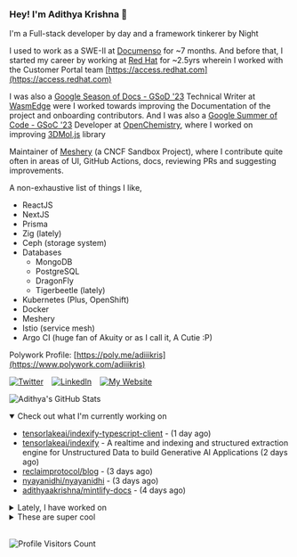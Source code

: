 ### Hey! I'm Adithya Krishna 👋
I'm a Full-stack developer by day and a framework tinkerer by Night
  
I used to work as a SWE-II at [Documenso](https://documenso.com) for ~7 months. And before that, I started my career by working at [Red Hat](https://redhat.com) for ~2.5yrs wherein I worked with the Customer Portal team [https://access.redhat.com](https://access.redhat.com)

I was also a [Google Season of Docs - GSoD '23](https://developers.google.com/season-of-docs) Technical Writer at [WasmEdge](https://github.com/WasmEdge) were I worked towards improving the Documentation of the project and onboarding contributors. And I was also a [Google Summer of Code - GSoC '23](https://summerofcode.withgoogle.com/) Developer at [OpenChemistry](https://openchemistry.org), where I worked on improving [3DMol.js](https://github.com/3dmol/3Dmol.js) library

Maintainer of [Meshery](https://github.com/meshery) (a CNCF Sandbox Project), where I contribute quite often in areas of UI, GitHub Actions, docs, reviewing PRs and suggesting improvements.

A non-exhaustive list of things I like,

- ReactJS
- NextJS
- Prisma
- Zig (lately)
- Ceph (storage system)
- Databases
  - MongoDB
  - PostgreSQL
  - DragonFly
  - Tigerbeetle (lately)
- Kubernetes (Plus, OpenShift)
- Docker
- Meshery
- Istio (service mesh)
- Argo CI (huge fan of Akuity or as I call it, A Cutie :P)

Polywork Profile: [https://poly.me/adiiikris](https://www.polywork.com/adiiikris)

[![Twitter](https://img.shields.io/badge/-@adii_kris-%231DA1F2?style=for-the-badge&logo=twitter&logoColor=ffffff)](https:/twitter.adikris.in) &ensp;
[![LinkedIn](https://img.shields.io/badge/-Adithya%20Krishna-%230A67C3?style=for-the-badge&logo=linkedin&logoColor=ffffff)](https://linkedin.adikris.in/) &ensp;
[![My Website](https://img.shields.io/badge/-My%20Website-%230A67C3?style=for-the-badge)](https://adikris.in/)



![Adithya's GitHub Stats](https://github-readme-stats.vercel.app/api?username=adithyaakrishna&show_icons=true&hide_border=true&title_color=fff&icon_color=79ff97&text_color=9f9f9f&bg_color=151515)


<details open="true">
  <summary>Check out what I'm currently working on</summary>
  
  - [tensorlakeai/indexify-typescript-client](https://github.com/tensorlakeai/indexify-typescript-client) -  (1 day ago)
  - [tensorlakeai/indexify](https://github.com/tensorlakeai/indexify) - A realtime and indexing and structured extraction engine for Unstructured Data to build Generative AI Applications (2 days ago)
  - [reclaimprotocol/blog](https://github.com/reclaimprotocol/blog) -  (3 days ago)
  - [nyayanidhi/nyayanidhi](https://github.com/nyayanidhi/nyayanidhi) -  (3 days ago)
  - [adithyaakrishna/mintlify-docs](https://github.com/adithyaakrishna/mintlify-docs) -  (4 days ago)
</details>

<details>
  <summary>Lately, I have worked on</summary>
  
  - [feat: batch api calls together - performance improvement](https://github.com/tensorlakeai/indexify/pull/794) on [tensorlakeai/indexify](https://github.com/tensorlakeai/indexify) (2 days ago)
  - [feat: optimize and update typescript client](https://github.com/tensorlakeai/indexify-typescript-client/pull/45) on [tensorlakeai/indexify-typescript-client](https://github.com/tensorlakeai/indexify-typescript-client) (3 days ago)
  - [chore: fix codeblock rendering](https://github.com/tensorlakeai/indexify/pull/791) on [tensorlakeai/indexify](https://github.com/tensorlakeai/indexify) (3 days ago)
  - [chore: update source for content and policy tables](https://github.com/tensorlakeai/indexify/pull/790) on [tensorlakeai/indexify](https://github.com/tensorlakeai/indexify) (3 days ago)
  - [chore: updated headings, masked api keys and fixed date rendering](https://github.com/tensorlakeai/indexify/pull/789) on [tensorlakeai/indexify](https://github.com/tensorlakeai/indexify) (3 days ago)
</details>

<details>
  <summary>These are super cool</summary>
  
  - [exo-explore/exo](https://github.com/exo-explore/exo) - Run your own AI cluster at home with everyday devices 📱💻 🖥️⌚ (3 days ago)
  - [Doriandarko/claude-engineer](https://github.com/Doriandarko/claude-engineer) - Claude Engineer is an interactive command-line interface (CLI) that leverages the power of Anthropic&#39;s Claude-3.5-Sonnet model to assist with software development tasks. This tool combines the capabilities of a large language model with practical file system operations and web search functionality. (6 days ago)
  - [scalar/scalar](https://github.com/scalar/scalar) - Beautiful API references from OpenAPI/Swagger files ✨ (6 days ago)
  - [nextui-org/nextui](https://github.com/nextui-org/nextui) - 🚀   Beautiful, fast and modern React UI library. (1 week ago)
  - [reclaimprotocol/reclaim-docs](https://github.com/reclaimprotocol/reclaim-docs) - Reclaim docs (1 week ago)
</details>

<br> 

![Profile Visitors Count](https://profile-counter.glitch.me/adithyaakrishna/count.svg)

